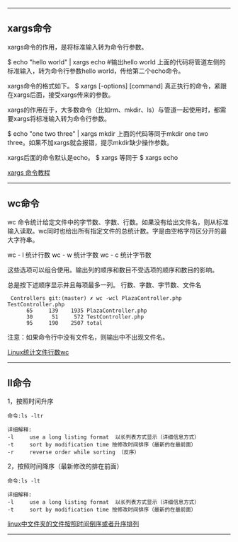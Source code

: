 


---------------------------------------------------------------------------------------------------------------------
## xargs命令

xargs命令的作用，是将标准输入转为命令行参数。


$ echo "hello world" | xargs echo #输出hello world
上面的代码将管道左侧的标准输入，转为命令行参数hello world，传给第二个echo命令。


xargs命令的格式如下。
$ xargs [-options] [command]
真正执行的命令，紧跟在xargs后面，接受xargs传来的参数。


xargs的作用在于，大多数命令（比如rm、mkdir、ls）与管道一起使用时，都需要xargs将标准输入转为命令行参数。

$ echo "one two three" | xargs mkdir
上面的代码等同于mkdir one two three。如果不加xargs就会报错，提示mkdir缺少操作参数。


xargs后面的命令默认是echo。
$ xargs
等同于
$ xargs echo





[xargs 命令教程](https://www.ruanyifeng.com/blog/2019/08/xargs-tutorial.html)  


---------------------------------------------------------------------------------------------------------------------


## wc命令


wc 命令统计给定文件中的字节数、字数、行数。如果没有给出文件名，则从标准输入读取。wc同时也给出所有指定文件的总统计数。字是由空格字符区分开的最大字符串。

wc - l 统计行数
wc - w 统计字数
wc - c 统计字节数

这些选项可以组合使用。输出列的顺序和数目不受选项的顺序和数目的影响。


总是按下述顺序显示并且每项最多一列。
行数、字数、字节数、文件名

```aidl
 Controllers git:(master) ✗ wc -wcl PlazaController.php TestController.php
      65     139    1935 PlazaController.php
      30      51     572 TestController.php
      95     190    2507 total
```
注意：如果命令行中没有文件名，则输出中不出现文件名。





[Linux统计文件行数wc](https://www.jianshu.com/p/ef8e252914cb)



---------------------------------------------------------------------------------------------------------------------

## ll命令

1，按照时间升序
```aidl
命令:ls -ltr

详细解释:
-l     use a long listing format  以长列表方式显示（详细信息方式）
-t     sort by modification time 按修改时间排序（最新的在最前面）
-r     reverse order while sorting （反序）
```

2，按照时间降序（最新修改的排在前面）
```aidl
命令:ls -lt

详细解释:
-l     use a long listing format  以长列表方式显示（详细信息方式）
-t     sort by modification time 按修改时间排序（最新的在最前面）

```



[linux中文件夹的文件按照时间倒序或者升序排列](https://www.cnblogs.com/wangkongming/p/3994962.html)


---------------------------------------------------------------------------------------------------------------------


